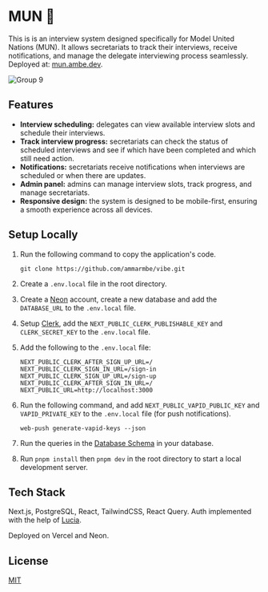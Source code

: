 # MUN 🎤

This is is an interview system designed specifically for Model United Nations (MUN). It allows secretariats to track their interviews, receive notifications, and manage the delegate interviewing process seamlessly. <br> Deployed at: [mun.ambe.dev](https://mun.ambe.dev/).

![Group 9](https://github.com/user-attachments/assets/6b5f1938-7c19-4003-868c-7030f29cc588)

## Features

- **Interview scheduling:** delegates can view available interview slots and schedule their interviews.
- **Track interview progress:** secretariats can check the status of scheduled interviews and see if which have been completed and which still need action.
- **Notifications:** secretariats receive notifications when interviews are scheduled or when there are updates.
- **Admin panel:** admins can manage interview slots, track progress, and manage secretariats.
- **Responsive design:** the system is designed to be mobile-first, ensuring a smooth experience across all devices.

## Setup Locally

1. Run the following command to copy the application's code.

   ```
   git clone https://github.com/ammarmbe/vibe.git
   ```

2. Create a `.env.local` file in the root directory.
3. Create a [Neon](http://neon.tech/) account, create a new database and add the `DATABASE_URL` to the `.env.local` file.
4. Setup [Clerk](https://clerk.com), add the `NEXT_PUBLIC_CLERK_PUBLISHABLE_KEY` and `CLERK_SECRET_KEY` to the `.env.local` file.
5. Add the following to the `.env.local` file:

   ```
   NEXT_PUBLIC_CLERK_AFTER_SIGN_UP_URL=/
   NEXT_PUBLIC_CLERK_SIGN_IN_URL=/sign-in
   NEXT_PUBLIC_CLERK_SIGN_UP_URL=/sign-up
   NEXT_PUBLIC_CLERK_AFTER_SIGN_IN_URL=/
   NEXT_PUBLIC_URL=http://localhost:3000
   ```

6. Run the following command, and add `NEXT_PUBLIC_VAPID_PUBLIC_KEY` and `VAPID_PRIVATE_KEY` to the `.env.local` file (for push notifications).

   ```
   web-push generate-vapid-keys --json
   ```

7. Run the queries in the [Database Schema](#database-schema) in your database.
8. Run `pnpm install` then `pnpm dev` in the root directory to start a local development server.

## Tech Stack

Next.js, PostgreSQL, React, TailwindCSS, React Query. Auth implemented with the help of [Lucia](https://lucia-auth.com/).

Deployed on Vercel and Neon.

## License

[MIT](https://choosealicense.com/licenses/mit/)
